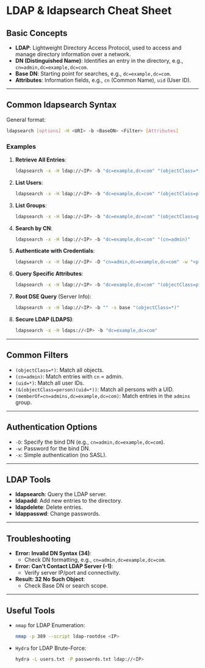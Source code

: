 
# LDAP & ldapsearch Cheat Sheet

## **Basic Concepts**
- **LDAP**: Lightweight Directory Access Protocol, used to access and manage directory information over a network.
- **DN (Distinguished Name)**: Identifies an entry in the directory, e.g., `cn=admin,dc=example,dc=com`.
- **Base DN**: Starting point for searches, e.g., `dc=example,dc=com`.
- **Attributes**: Information fields, e.g., `cn` (Common Name), `uid` (User ID).

---

## **Common ldapsearch Syntax**
General format:
```bash
ldapsearch [options] -H <URI> -b <BaseDN> <Filter> [Attributes]
```

### **Examples**
1. **Retrieve All Entries**:
   ```bash
   ldapsearch -x -H ldap://<IP> -b "dc=example,dc=com" "(objectClass=*)"
   ```

2. **List Users**:
   ```bash
   ldapsearch -x -H ldap://<IP> -b "dc=example,dc=com" "(objectClass=person)"
   ```

3. **List Groups**:
   ```bash
   ldapsearch -x -H ldap://<IP> -b "dc=example,dc=com" "(objectClass=group)"
   ```

4. **Search by CN**:
   ```bash
   ldapsearch -x -H ldap://<IP> -b "dc=example,dc=com" "(cn=admin)"
   ```

5. **Authenticate with Credentials**:
   ```bash
   ldapsearch -x -H ldap://<IP> -D "cn=admin,dc=example,dc=com" -w "<password>" -b "dc=example,dc=com"
   ```

6. **Query Specific Attributes**:
   ```bash
   ldapsearch -x -H ldap://<IP> -b "dc=example,dc=com" "(objectClass=person)" cn mail
   ```

7. **Root DSE Query** (Server Info):
   ```bash
   ldapsearch -x -H ldap://<IP> -b "" -s base "(objectClass=*)"
   ```

8. **Secure LDAP (LDAPS)**:
   ```bash
   ldapsearch -x -H ldaps://<IP> -b "dc=example,dc=com"
   ```
---

## **Common Filters**
- `(objectClass=*)`: Match all objects.
- `(cn=admin)`: Match entries with `cn` = admin.
- `(uid=*)`: Match all user IDs.
- `(&(objectClass=person)(uid=*))`: Match all persons with a UID.
- `(memberOf=cn=admins,dc=example,dc=com)`: Match entries in the `admins` group.

---

## **Authentication Options**
- `-D`: Specify the bind DN (e.g., `cn=admin,dc=example,dc=com`).
- `-w`: Password for the bind DN.
- `-x`: Simple authentication (no SASL).

---

## **LDAP Tools**
- **ldapsearch**: Query the LDAP server.
- **ldapadd**: Add new entries to the directory.
- **ldapdelete**: Delete entries.
- **ldappasswd**: Change passwords.

---

## **Troubleshooting**
- **Error: Invalid DN Syntax (34)**:
  - Check DN formatting, e.g., `cn=admin,dc=example,dc=com`.
- **Error: Can't Contact LDAP Server (-1)**:
  - Verify server IP/port and connectivity.
- **Result: 32 No Such Object**:
  - Check Base DN or search scope.

---

## **Useful Tools**
- `nmap` for LDAP Enumeration:
  ```bash
  nmap -p 389 --script ldap-rootdse <IP>
  ```
- `Hydra` for LDAP Brute-Force:
  ```bash
  hydra -L users.txt -P passwords.txt ldap://<IP>
  ```
